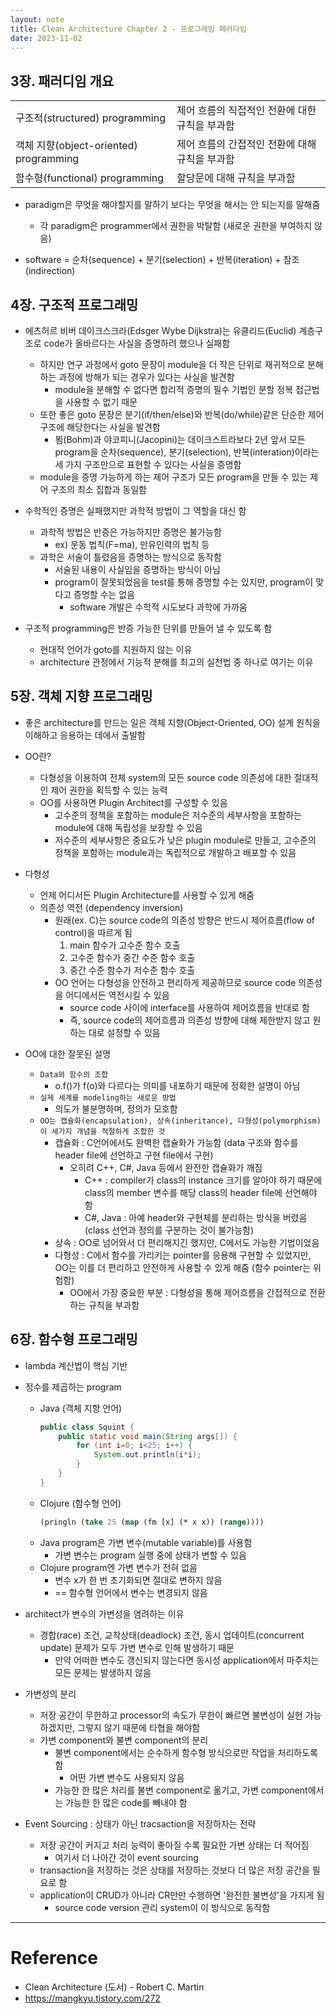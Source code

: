 ```yaml
---
layout: note
title: Clean Architecture Chapter 2 - 프로그래밍 페러다임
date: 2023-11-02
---
```





## 3장. 패러디임 개요

| | |
| - | - |
| 구조적(structured) programming | 제어 흐름의 직접적인 전환에 대한 규칙을 부과함 |
| 객체 지향(object-oriented) programming | 제어 흐름의 간접적인 전환에 대해 규칙을 부과함 |
| 함수형(functional) programming | 할당문에 대해 규칙을 부과함 |

- paradigm은 무엇을 해야할지를 말하기 보다는 무엇을 해서는 안 되는지를 말해줌
    - 각 paradigm은 programmer에서 권한을 박탈함 (새로운 권한을 부여하지 않음)

- software = 순차(sequence) + 분기(selection) + 반복(iteration) + 참조(indirection)


## 4장. 구조적 프로그래밍

- 에츠허르 비버 데이크스크라(Edsger Wybe Dijkstra)는 유클리드(Euclid) 계층구조로 code가 올바르다는 사실을 증명하려 했으나 실패함
    - 하지만 연구 과정에서 goto 문장이 module을 더 작은 단위로 재귀적으로 분해하는 과정에 방해가 되는 경우가 있다는 사실을 발견함
        - module을 분해할 수 없다면 합리적 증명의 필수 기법인 분할 정복 접근법을 사용할 수 없기 때문
    - 또한 좋은 goto 문장은 분기(if/then/else)와 반복(do/while)같은 단순한 제어 구조에 해당한다는 사실을 발견함
        - 뵘(Bohm)과 야코피니(Jacopini)는 데이크스트라보다 2년 앞서 모든 program을 순차(sequence), 분기(selection), 반복(interation)이라는 세 가지 구조만으로 표현할 수 있다는 사실을 증명함
    - module을 증명 가능하게 하는 제어 구조가 모든 program을 만들 수 있는 제어 구조의 최소 집합과 동일함

- 수학적인 증명은 실패했지만 과학적 방법이 그 역할을 대신 함
    - 과학적 방법은 반증은 가능하지만 증명은 불가능함
        - ex) 운동 법칙(F=ma), 만유인력의 법칙 등
    - 과학은 서술이 틀렸음을 증명하는 방식으로 동작함
        - 서술된 내용이 사실임을 증명하는 방식이 아님
        - program이 잘못되었음을 test를 통해 증명할 수는 있지만, program이 맞다고 증명할 수는 없음
            - software 개발은 수학적 시도보다 과학에 가까움

- 구조적 programming은 반증 가능한 단위를 만들어 낼 수 있도록 함
    - 현대적 언어가 goto를 지원하지 않는 이유
    - architecture 관정에서 기능적 분해를 최고의 실천법 중 하나로 여기는 이유


## 5장. 객체 지향 프로그래밍

- 좋은 architecture를 만드는 일은 객체 지향(Object-Oriented, OO) 설계 원칙을 이해하고 응용하는 데에서 출발함

- OO란?
    - 다형성을 이용하여 전체 system의 모든 source code 의존성에 대한 절대적인 제어 권한을 획득할 수 있는 능력
    - OO를 사용하면 Plugin Architect를 구성할 수 있음
        - 고수준의 정책을 포함하는 module은 저수준의 세부사항을 포함하는 module에 대해 독립성을 보장할 수 있음
        - 저수준의 세부사항은 중요도가 낮은 plugin module로 만들고, 고수준의 정책을 포함하는 module과는 독립적으로 개발하고 배포할 수 있음

- 다형성
    - 언제 어디서든 Plugin Architecture를 사용할 수 있게 해줌
    - 의존성 역전 (dependency inversion)
        - 원래(ex. C)는 source code의 의존성 방향은 반드시 제어흐름(flow of control)을 따르게 됨
            1. main 함수가 고수준 함수 호출
            2. 고수준 함수가 중간 수준 함수 호출
            3. 중간 수준 함수가 저수준 함수 호출
        - OO 언어는 다형성을 안전하고 편리하게 제공하므로 source code 의존성을 어디에서든 역전시킬 수 있음
            - source code 사이에 interface를 사용하여 제어흐름을 반대로 함
            - 즉, source code의 제어흐름과 의존성 방향에 대해 제한받지 않고 원하는 대로 설정할 수 있음

- OO에 대한 잘못된 설명
    - `Data와 함수의 조합`
        - o.f()가 f(o)와 다르다는 의미를 내포하기 때문에 정확한 설명이 아님
    - `실제 세계를 modeling하는 새로운 방법`
        - 의도가 불분명하며, 정의가 모호함
    - `OO는 캡슐화(encapsulation), 상속(inheritance), 다형성(polymorphism) 이 세가지 개념을 적절하게 조합한 것`
        - 캡슐화 : C언어에서도 완벽한 캡슐화가 가능함 (data 구조와 함수를 header file에 선언하고 구현 file에서 구현)
            - 오히려 C++, C#, Java 등에서 완전한 캡슐화가 깨짐
                - C++ : compiler가 class의 instance 크기를 알아야 하기 때문에 class의 member 변수를 해당 class의 header file에 선언해야 함
                - C#, Java : 아예 header와 구현체를 분리하는 방식을 버렸음(class 선언과 정의를 구분하는 것이 불가능함)
        - 상속 : OO로 넘어와서 더 편리해지긴 했지만, C에서도 가능한 기법이었음
        - 다형성 : C에서 함수를 가리키는 pointer를 응용해 구현할 수 있었지만, OO는 이를 더 편리하고 안전하게 사용할 수 있게 해줌 (함수 pointer는 위험함)
            - OO에서 가장 중요한 부분 : 다형성을 통해 제어흐름을 간접적으로 전환하는 규칙을 부과함


## 6장. 함수형 프로그래밍

- lambda 계산법이 핵심 기반

- 정수를 제곱하는 program
    - Java (객체 지향 언어)
        ```java
        public class Squint {
            public static void main(String args[]) {
                for (int i=0; i<25; i++) {
                    System.out.println(i*i);
                }
            }
        }
        ```
    - Clojure (함수형 언어)
        ```clojure
        (pringln (take 25 (map (fm [x] (* x x)) (range))))
        ```
    - Java program은 가변 변수(mutable variable)를 사용함
        - 가변 변수는 program 실행 중에 상태가 변할 수 있음
    - Clojure program엔 가변 변수가 전혀 없음
        - 변수 x가 한 번 초기화되면 절대로 변하지 않음
        - == 함수형 언어에서 변수는 변경되지 않음

- architect가 변수의 가변성을 염려하는 이유
    - 경합(race) 조건, 교착상태(deadlock) 조건, 동시 업데이트(concurrent update) 문제가 모두 가변 변수로 인해 발생하기 때문
        - 만약 어떠한 변수도 갱신되지 않는다면 동시성 application에서 마주치는 모든 문제는 발생하지 않음

- 가변성의 분리
    - 저장 공간이 무한하고 processor의 속도가 무한이 빠르면 불변성이 실현 가능하겠지만, 그렇지 않기 때문에 타협을 해야함
    - 가변 component와 불변 component의 분리
        - 불변 component에서는 순수하게 함수형 방식으로만 작업을 처리하도록 함
            - 어떤 가변 변수도 사용되지 않음
        - 가능한 한 많은 처리를 불변 component로 옮기고, 가변 component에서는 가능한 한 많은 code를 빼내야 함

- Event Sourcing : 상태가 아닌 tracsaction을 저장하자는 전략
    - 저장 공간이 커지고 처리 능력이 좋아질 수록 필요한 가변 상태는 더 적어짐
        - 여기서 더 나아간 것이 event sourcing
    - transaction을 저장하는 것은 상태를 저장하는 것보다 더 많은 저장 공간을 필요로 함
    - application이 CRUD가 아니라 CR만만 수행하면 '완전한 불변성'을 가지게 됨
        - source code version 관리 system이 이 방식으로 동작함




---




# Reference

- Clean Architecture (도서) - Robert C. Martin
- <https://mangkyu.tistory.com/272>
